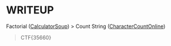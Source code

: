 # WRITEUP

Factorial (<a href="https://www.calculatorsoup.com/calculators/discretemathematics/factorials.php">CalculatorSoup</a>) > Count String (<a href="https://www.charactercountonline.com/">CharacterCountOnline</a>)

> CTF{35660}

